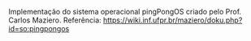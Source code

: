 Implementação do sistema operacional pingPongOS criado pelo Prof. Carlos Maziero.
Referência: https://wiki.inf.ufpr.br/maziero/doku.php?id=so:pingpongos
